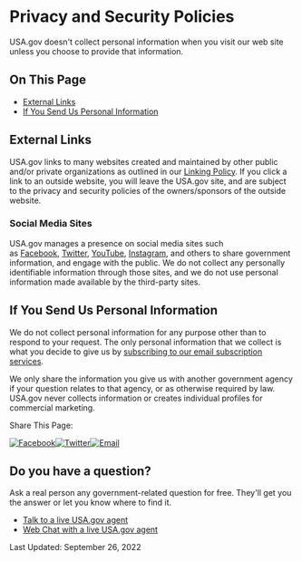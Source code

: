 Privacy and Security Policies
=============================

USA.gov doesn't collect personal information when you visit our web site unless you choose to provide that information.

On This Page
------------

* [External Links](#item-211458)
* [If You Send Us Personal Information](#item-211460)

External Links
--------------

USA.gov links to many websites created and maintained by other public and/or private organizations as outlined in our [Linking Policy](https://www.usa.gov/linking-policy). If you click a link to an outside website, you will leave the USA.gov site, and are subject to the privacy and security policies of the owners/sponsors of the outside website.

### Social Media Sites

USA.gov manages a presence on social media sites such as [Facebook](https://www.facebook.com/USAgov), [Twitter](https://twitter.com/USAgov), [YouTube](https://www.youtube.com/usagov1), [Instagram](https://www.instagram.com/usagov/), and others to share government information, and engage with the public. We do not collect any personally identifiable information through those sites, and we do not use personal information made available by the third-party sites.

If You Send Us Personal Information
-----------------------------------

We do not collect personal information for any purpose other than to respond to your request. The only personal information that we collect is what you decide to give us by [subscribing to our email subscription services](http://connect.usa.gov/subscribe?email=). 

We only share the information you give us with another government agency if your question relates to that agency, or as otherwise required by law. USA.gov never collects information or creates individual profiles for commercial marketing.

Share This Page:

 [![Facebook](../../../images/Icon_Connect_Facebook.png)](https://www.facebook.com/sharer/sharer.php?u=https://www.usa.gov/policies&v=3)[![Twitter](../../../images/Icon_Connect_Twitter.png)](https://twitter.com/intent/tweet?source=webclient&text=Privacy%20and%20Security%20Policieshttps://www.usa.gov/policies)[![Email](../../../images/Icon_Connect_Email.png)](mailto:?subject=Privacy%20and%20Security%20Policies&body=https://www.usa.gov/policies)

Do you have a question?
-----------------------

Ask a real person any government-related question for free. They'll get you the answer or let you know where to find it.

* [Talk to a live USA.gov agent](https://www.usa.gov/phone)
* [Web Chat with a live USA.gov agent](https://www.usa.gov/chat)

Last Updated: September 26, 2022